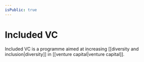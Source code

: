 ```yaml
---
isPublic: true
---
```


# Included VC

Included VC is a programme aimed at increasing [[diversity and inclusion|diversity]] in [[venture capital|venture capital]].